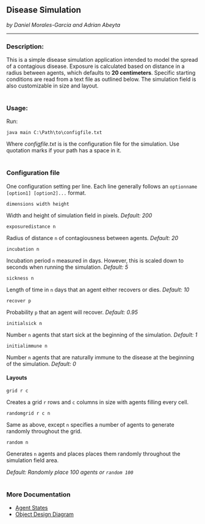 ## **Disease Simulation**
*by Daniel Morales-Garcia and Adrian Abeyta*
___
### Description:
This is a simple disease simulation application intended to model the 
spread of a contagious disease. Exposure is calculated based on distance 
in a radius between agents, which defaults to **20 centimeters**. 
Specific starting conditions are read from a text file as outlined below. 
The simulation field is also customizable in size and layout. 
<br /><br />
### Usage:
Run:

`java main C:\Path\to\configfile.txt`

Where *configfile.txt* is is the configuration file for the simulation. 
Use quotation marks if your path has a space in it.
<br /><br />
### Configuration file
One configuration setting per line.
Each line generally follows an `optionname [option1] [option2]...` format.

    dimensions width height
Width and height of simulation field in pixels. *Default: 200*

    exposuredistance n
Radius of distance `n` of contagiousness between agents. *Default: 20*

    incubation n
Incubation period `n` measured in days. However, this is scaled down to 
seconds when running the simulation. *Default: 5*

    sickness n
Length of time in `n` days that an agent either recovers or dies. *Default: 10*

    recover p
Probability `p` that an agent will recover. *Default: 0.95*

    initialsick n
Number `n` agents  that start sick at the beginning of the simulation. 
*Default: 1*

    initialimmune n
Number `n` agents that are naturally immune to the disease at the beginning 
of the simulation. *Default: 0*

#### Layouts
    grid r c
Creates a grid `r` rows and `c` columns in size with agents filling every cell.

    randomgrid r c n
Same as above, except `n` specifies a number of agents to generate randomly 
throughout the grid.

    random n
Generates `n` agents and places places them randomly throughout the simulation 
field area.

*Default: Randomly place 100 agents  or `random 100`*
<br /><br />
### More Documentation
- [Agent States](doc/DiseaseSimulationAgentStates.pdf)
- [Object Design Diagram](doc/ObjectDesignDiagram.pdf)